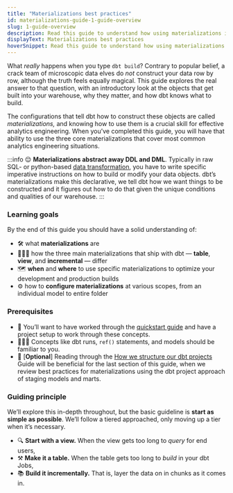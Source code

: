 ```yaml
---
title: "Materializations best practices"
id: materializations-guide-1-guide-overview
slug: 1-guide-overview
description: Read this guide to understand how using materializations in dbt is a crucial skill for effective analytics engineering.
displayText: Materializations best practices
hoverSnippet: Read this guide to understand how using materializations in dbt is a crucial skill for effective analytics engineering.
---
```


What _really_ happens when you type `dbt build`? Contrary to popular belief, a crack team of microscopic data elves do _not_ construct your data row by row, although the truth feels equally magical. This guide explores the real answer to that question, with an introductory look at the objects that get built into your warehouse, why they matter, and how dbt knows what to build.

The configurations that tell dbt how to construct these objects are called _materializations,_ and knowing how to use them is a crucial skill for effective analytics engineering. When you’ve completed this guide, you will have that ability to use the three core materializations that cover most common analytics engineering situations.

:::info
😌 **Materializations abstract away DDL and DML**. Typically in raw SQL- or python-based [data transformation](https://www.getdbt.com/analytics-engineering/transformation/), you have to write specific imperative instructions on how to build or modify your data objects. dbt’s materializations make this declarative, we tell dbt how we want things to be constructed and it figures out how to do that given the unique conditions and qualities of our warehouse.
:::

### Learning goals

By the end of this guide you should have a solid understanding of:

- 🛠️ what **materializations** are
- 👨‍👨‍👧 how the three main materializations that ship with dbt — **table**, **view**, and **incremental** — differ
- 🗺️ **when** and **where** to use specific materializations to optimize your development and production builds
- ⚙️ how to **configure materializations** at various scopes, from an individual model to entire folder

### Prerequisites

- 📒 You’ll want to have worked through the [quickstart guide](/quickstarts) and have a project setup to work through these concepts.
- 🏃🏻‍♀️ Concepts like dbt runs, `ref()` statements, and models should be familiar to you.
- 🔧 [**Optional**] Reading through the [How we structure our dbt projects](guides/best-practices/how-we-structure/1-guide-overview) Guide will be beneficial for the last section of this guide, when we review best practices for materializations using the dbt project approach of staging models and marts.

### Guiding principle

We’ll explore this in-depth throughout, but the basic guideline is **start as simple as possible**. We’ll follow a tiered approached, only moving up a tier when it’s necessary.

- 🔍 **Start with a view.** When the view gets too long to _query_ for end users,
- ⚒️ **Make it a table.** When the table gets too long to _build_ in your dbt Jobs,
- 📚 **Build it incrementally.** That is, layer the data on in chunks as it comes in.
